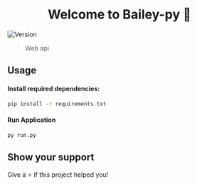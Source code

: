 <h1 align="center">Welcome to Bailey-py 👋</h1>
<p>
  <img alt="Version" src="https://img.shields.io/badge/version-1.0.0-blue.svg?cacheSeconds=2592000" />
</p>

> Web api 

## Usage

#### Install required dependencies:
```sh
pip install -r requirements.txt

```

#### Run Application
```sh
py run.py

```

## Show your support

Give a ⭐️ if this project helped you!

